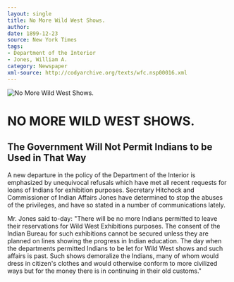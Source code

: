```yaml
---
layout: single
title: No More Wild West Shows.
author: 
date: 1899-12-23
source: New York Times
tags:
- Department of the Interior
- Jones, William A.
category: Newspaper
xml-source: http://codyarchive.org/texts/wfc.nsp00016.xml
---
```


![No More Wild West Shows.](path/to/jpg.jpg "No More Wild West Shows.")

# NO MORE WILD WEST SHOWS.

## The Government Will Not Permit Indians to be Used in That Way

A new departure in the policy of the Department of the Interior is emphasized by unequivocal refusals which have met all recent requests for loans of Indians for exhibition purposes. Secretary Hitchock and Commissioner of Indian Affairs Jones have determined to stop the abuses of the privileges, and have so stated in a number of communications lately.

Mr. Jones said to-day: "There will be no more Indians permitted to leave their reservations for Wild West Exhibitions purposes. The consent of the Indian Bureau for such exhibitions cannot be secured unless they are planned on lines showing the progress in Indian education. The day when the departments permitted Indians to be let for Wild West shows and such affairs is past. Such shows demoralize the Indians, many of whom would dress in citizen's clothes and would otherwise conform to more civilized ways but for the money there is in continuing in their old customs."